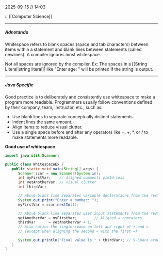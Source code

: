2025-09-15 // 14:03

:: [[Computer Science]]

---
##### Adnotanda

Whitespace refers to blank spaces (space and tab characters) between items within a statement and blank lines between statements (called newlines). A compiler ignores most whitespace.

Not all spaces are ignored by the compiler. 
Ex: The spaces in a [[String Literal|string literal]] like "Enter age: " will be printed if the string is output.

---
##### Java Specific

Good practice is to deliberately and consistently use whitespace to make a program more readable. Programmers usually follow conventions defined by their company, team, instructor, etc., such as:

- Use blank lines to separate conceptually distinct statements. 
- Indent lines the same amount.
- Align items to reduce visual clutter. 
- Use a single space before and after any operators like =, +, *, or / to make statements more readable.

**Good use of whitespace**

```java
import java.util.Scanner;

public class WhitespaceEx {
   public static void main(String[] args) {
      Scanner scnr = new Scanner(System.in);
      int myFirstVar;    // Aligned comments yield less
      int yetAnotherVar; // visual clutter
      int thirdVar;

      // Above blank line separates variable declarations from the rest
      System.out.print("Enter a number: ");
      myFirstVar = scnr.nextInt();

      // Above blank line separates user input statements from the rest
      yetAnotherVar = myFirstVar;        // Aligned = operators
      thirdVar      = yetAnotherVar + 1; 
      // Also notice the single-space on left and right of + and =
      // (except when aligning the second = with the first =)

      System.out.println("Final value is " + thirdVar); // S-Space around +
   }
}
```

